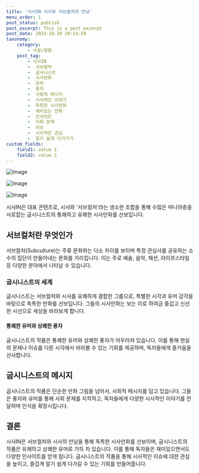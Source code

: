 ```yaml
---
title: '시사IN 시사와 서브컬처의 만남'
menu_order: 1
post_status: publish
post_excerpt: This is a post excerpt
post_date: 2023-10-20 20:14:59
taxonomy:
    category:
        - 사설/칼럼
    post_tag:
        - 시사IN
        -  서브컬처
        -  굽시니스트
        -  시사만화
        -  유머
        -  풍자
        -  사회적 메시지
        -  시사적인 이야기
        -  독특한 시사만화
        -  재미있는 만화
        -  인사이트
        -  사회 문제
        -  이슈
        -  시사적인 관심
        -  알기 쉽게 다가가기
custom_fields:
    field1: value 1
    field2: value 2
---
```


![Image](https://imgnews.pstatic.net/image/308/2024/02/07/0000034249_001_20240207070707491.jpg?type=w647)

![Image](https://imgnews.pstatic.net/image/308/2024/02/07/0000034249_002_20240207070707529.jpg?type=w647)

![Image](https://imgnews.pstatic.net/image/308/2024/02/07/0000034249_003_20240207070707587.jpg?type=w647)


시사IN은 대표 콘텐츠로, 시사와 '서브컬처'라는 생소한 조합을 통해 수많은 마니아층을 사로잡는 굽시니스트의 통쾌하고 유쾌한 시사만화를 선보입니다.

## 서브컬처란 무엇인가
서브컬처(Subculture)는 주류 문화와는 다소 차이를 보이며 특정 관심사를 공유하는 소수의 집단이 만들어내는 문화를 가리킵니다. 이는 주로 예술, 음악, 패션, 라이프스타일 등 다양한 분야에서 나타날 수 있습니다.

### 굽시니스트의 세계
굽시니스트는 서브컬처와 시사를 유쾌하게 결합한 그룹으로, 특별한 시각과 유머 감각을 바탕으로 독특한 만화를 선보입니다. 그들의 시사만화는 보는 이로 하여금 즐겁고 신선한 시선으로 세상을 바라보게 합니다.

#### 통쾌한 유머와 상쾌한 풍자
굽시니스트의 작품은 통쾌한 유머와 상쾌한 풍자가 어우러져 있습니다. 이를 통해 현실의 문제나 이슈를 다른 시각에서 바라볼 수 있는 기회를 제공하며, 독자들에게 즐거움을 선사합니다.

## 굽시니스트의 메시지
굽시니스트의 작품은 단순한 만화 그림을 넘어서, 사회적 메시지를 담고 있습니다. 그들은 풍자와 유머를 통해 사회 문제를 지적하고, 독자들에게 다양한 시사적인 이야기를 전달하며 인식을 확장시킵니다.

## 결론
시사IN은 서브컬처와 시사의 만남을 통해 독특한 시사만화를 선보이며, 굽시니스트의 작품은 유쾌하고 상쾌한 유머로 가득 차 있습니다. 이를 통해 독자들은 재미있으면서도 다양한 인사이트를 얻게 됩니다. 굽시니스트의 작품을 통해 시사적인 이슈에 대한 관심을 높이고, 즐겁게 알기 쉽게 다가갈 수 있는 기회를 만들어줍니다.
